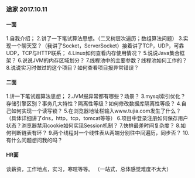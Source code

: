 ### 途家 2017.10.11
#### 一面
1.自我介绍；
2.讲了一下笔试算法思想。（二叉树层次遍历；数组算法问题）
3.实现一个聊天室？（我讲了Socket，ServerSocket）接着讲了TCP，UDP，可靠UDP，TCP与HTTP联系；
4.Linux如何查看内存使用情况？
5.说说Java集合框架？
6.说说JVM的内存区域划分？
7.线程池中的主要参数？线程池如何工作的？
8.说说实习时做过的这个项目？如何查看项目报异常错误？

#### 二面
1.讲一下笔试题算法思想；
2.JVM报异常都有哪些？场景？
3.mysql索引优化？存储引擎区别？事务几大特性？隔离性等级？如何修改数据库隔离性等级？
4.自己如何实现一个读写锁？
5.在浏览器地址栏输入www.tujia.com发生了什么？（具体详细讲了dns，http，tcp，tomcat等等）
6.项目中登录注册如何保存用户状态？浏览器禁用cookie如何实现Session机制？
7.快排最差时间复杂度？
8.如何判断链表有环？
9.两个线程对一个线性表从两端分别往中间遍历，同步否？
10.有什么问题想问我的吗？

#### HR面
谈薪资，工作地点，实习，寒暄等等。
（一站式，总体感觉难度不太大）


